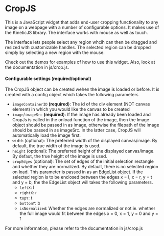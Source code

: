 CropJS
======
This is a JavaScript widget that adds end-user cropping functionality to any image on a webpage with a number of configurable options. It makes use of the KineticJS library. The interface works with mouse as well as touch.

The interface lets people select any region whcih can then be dragged and resized with customizable handles. The selected region can be dropped simply by selecting a new region with the mouse.

Check out the demos for examples of how to use this widget. Also, look at the documentation in js/crop.js.

#### Configurable settings (required/optional)

The CropJS object can be created wehen the image is loaded or before. It is created with a config object which takes the following parameters
- ``` imageContainerID ``` **(required)**: The id of the div element (NOT canvas element) in which you would like the canvas to be created
- ``` image ```/``` imageSrc ``` **(required)**: If the image has already been loaded and CropJs is called in the onload function of the image, then the Image object should be passed in as image, otherwise the filepath of the image should be passed in as imageSrc. In the latter case, CropJS will automatically load the image first.
- ``` width ``` (optional): The preferred width of the displayed canvas/image. By default, the true width of the image is used.
- ``` height ``` (optional): The preferred height of the displayed canvas/image. By defaut, the true height of the image is used.
- ``` cropEdges ``` (optional): The set of edges of the initial selection rectangle and whether they are normalized. By default, there is no selected region on load. This parameter is passed in as an EdgeList object. If the selected region is to be enclosed between the edges x = l, x = r, y = t and y = b, the the EdgeList object will takes the following parameters.
    * ``` leftX ```: l
    * ``` rightX ```: r
    * ``` topY ```: t
    * ``` bottomY ```: b
    * ``` isNormalized ```: Whether the edges are normalized or not ie. whether the full image would fit between the edges x = 0, x = 1, y = 0 and y = 1
    
For more information, please refer to the documentation in js/crop.js


    
